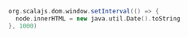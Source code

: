 
```scala mdoc:js
org.scalajs.dom.window.setInterval(() => {
  node.innerHTML = new java.util.Date().toString
}, 1000)
```
